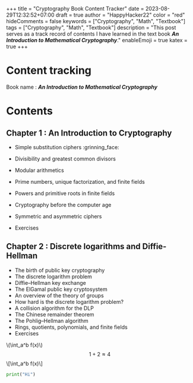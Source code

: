 +++
title = "Cryptography Book Content Tracker"
date = 2023-08-29T12:32:52+07:00
draft = true
author = "HappyHacker22"
color = "red"
hideComments = false
keywords = ["Cryptography", "Math", "Textbook"]
tags = ["Cryptography", "Math", "Textbook"]
description = "This post serves as a track record of contents I have learned in the text book ***An Introduction to Mathematical Cryptography***."
enableEmoji = true
katex = true
+++


# Content tracking

Book name : ***An Introduction to Mathematical Cryptography***

# Contents


## Chapter 1 : An Introduction to Cryptography

+ Simple substitution ciphers :grinning_face:

+ Divisibility and greatest common divisors
+ Modular arithmetics
+ Prime numbers, unique factorization, and finite fields
+ Powers and primitive roots in finite fields
+ Cryptography before the computer age
+ Symmetric and asymmetric ciphers
+ Exercises

## Chapter 2 : Discrete logarithms and Diffie-Hellman

+ The birth of public key cryptography
+ The discrete logarithm problem
+ Diffie–Hellman key exchange
+ The ElGamal public key cryptosystem
+ An overview of the theory of groups
+ How hard is the discrete logarithm problem? 
+ A collision algorithm for the DLP
+ The Chinese remainder theorem
+ The Pohlig–Hellman algorithm
+ Rings, quotients, polynomials, and finite fields 
+ Exercises

\\(\int_a^b f(x)\\)
$$1 + 2 \approx 4$$
\\[\int_a^b f(x)\\]

```Python
print("Hi")
```